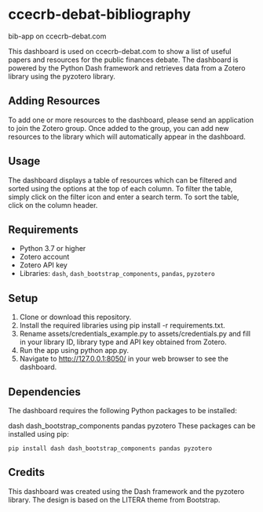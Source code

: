 # ccecrb-debat-bibliography
bib-app on ccecrb-debat.com

This dashboard is used on ccecrb-debat.com to show a list of useful papers and resources for the public finances debate. The dashboard is powered by the Python Dash framework and retrieves data from a Zotero library using the pyzotero library.

## Adding Resources

To add one or more resources to the dashboard, please send an application to join the Zotero group. Once added to the group, you can add new resources to the library which will automatically appear in the dashboard.

## Usage

The dashboard displays a table of resources which can be filtered and sorted using the options at the top of each column. To filter the table, simply click on the filter icon and enter a search term. To sort the table, click on the column header.

## Requirements

* Python 3.7 or higher
* Zotero account
* Zotero API key
* Libraries: `dash`, `dash_bootstrap_components`, `pandas`, `pyzotero`

## Setup

1. Clone or download this repository.
2. Install the required libraries using pip install -r requirements.txt.
3. Rename assets/credentials_example.py to assets/credentials.py and fill in your library ID, library type and API key obtained from Zotero.
4. Run the app using python app.py.
5. Navigate to http://127.0.0.1:8050/ in your web browser to see the dashboard.

## Dependencies

The dashboard requires the following Python packages to be installed:

dash
dash_bootstrap_components
pandas
pyzotero
These packages can be installed using pip:

`pip install dash dash_bootstrap_components pandas pyzotero`

## Credits

This dashboard was created using the Dash framework and the pyzotero library. The design is based on the LITERA theme from Bootstrap.
